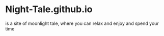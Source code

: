 # Night-Tale.github.io
is a site of moonlight tale, where you can relax and enjoy and spend your time

